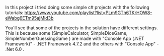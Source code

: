 In this project i tried doing some simple c# projects with the following tutorials: https://www.youtube.com/playlist?list=PLm9GTh6TKrHOW8-eWabg6ETm95ajMid3b

You'll see that some of the projects in the solution have different settings.
This is because some (SimpleCalculator, SimpleDiceGame, SimpleNumberGuessingGame ) are made with "Console App (.NET Framework)" - .NET Framework 4.7.2 and the others with "Console App" - .Net 6.0 .